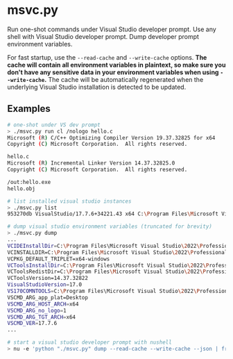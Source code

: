 # msvc.py
Run one-shot commands under Visual Studio developer prompt. Use any shell with Visual Studio developer prompt. Dump developer prompt environment variables.

For fast startup, use the `--read-cache` and `--write-cache` options. **The cache will contain all environment variables in plaintext, so make sure you don't have any sensitive data in your environment variables when using `--write-cache`.** The cache will be automatically regenerated when the underlying Visual Studio installation is detected to be updated.

## Examples
```bash
# one-shot under VS dev prompt
> ./msvc.py run cl /nologo hello.c
Microsoft (R) C/C++ Optimizing Compiler Version 19.37.32825 for x64
Copyright (C) Microsoft Corporation.  All rights reserved.

hello.c
Microsoft (R) Incremental Linker Version 14.37.32825.0
Copyright (C) Microsoft Corporation.  All rights reserved.

/out:hello.exe
hello.obj
```

```bash
# list installed visual studio instances
> ./msvc.py list
953270db VisualStudio/17.7.6+34221.43 x64 C:\Program Files\Microsoft Visual Studio\2022\Professional
```

```bash
# dump visual studio environment variables (truncated for brevity)
> ./msvc.py dump
...
VCIDEInstallDir=C:\Program Files\Microsoft Visual Studio\2022\Professional\Common7\IDE\VC\
VCINSTALLDIR=C:\Program Files\Microsoft Visual Studio\2022\Professional\VC\
VCPKG_DEFAULT_TRIPLET=x64-windows
VCToolsInstallDir=C:\Program Files\Microsoft Visual Studio\2022\Professional\VC\Tools\MSVC\14.37.32822\
VCToolsRedistDir=C:\Program Files\Microsoft Visual Studio\2022\Professional\VC\Redist\MSVC\14.36.32532\
VCToolsVersion=14.37.32822
VisualStudioVersion=17.0
VS170COMNTOOLS=C:\Program Files\Microsoft Visual Studio\2022\Professional\Common7\Tools\
VSCMD_ARG_app_plat=Desktop
VSCMD_ARG_HOST_ARCH=x64
VSCMD_ARG_no_logo=1
VSCMD_ARG_TGT_ARCH=x64
VSCMD_VER=17.7.6
...
```

```bash
# start a visual studio developer prompt with nushell
> nu -e 'python "./msvc.py" dump --read-cache --write-cache --json | from json | load-env'
```

